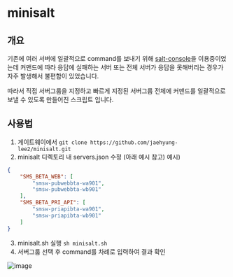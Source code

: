 # minisalt

## 개요
기존에 여러 서버에 일괄적으로 command를 보내기 위해 [salt-console](https://salt-console.nhnent.com)을 이용중이었는데 
커맨드에 따라 응답에 실패하는 서버 또는 전체 서버가 응답을 못해버리는 경우가 자주 발생해서 불편함이 있었습니다.

따라서 직접 서버그룹을 지정하고 빠르게 지정된 서버그룹 전체에 커맨드를 일괄적으로 보낼 수 있도록 만들어진 스크립트 입니다.

## 사용법
1. 게이트웨이에서 `git clone https://github.com/jaehyung-lee2/minisalt.git`
2. minisalt 디렉토리 내 servers.json 수정 (아래 예시 참고)
예시)
```json
{
    "SMS_BETA_WEB": [
        "smsw-pubwebbta-wa901", 
        "smsw-pubwebbta-wb901"
    ],
    "SMS_BETA_PRI_API": [
        "smsw-priapibta-wa901", 
        "smsw-priapibta-wb901"
    ]
}
```

3. minisalt.sh 실행 `sh minisalt.sh`
4. 서버그룹 선택 후 command를 차례로 입력하여 결과 확인

![image](https://github.com/jaehyung-lee2/minisalt/assets/129833216/c5ada65c-4937-4689-8551-39a601446590)
